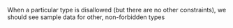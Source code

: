 When a particular type is disallowed (but there are no other constraints), we should see sample data for other, non-forbidden types 